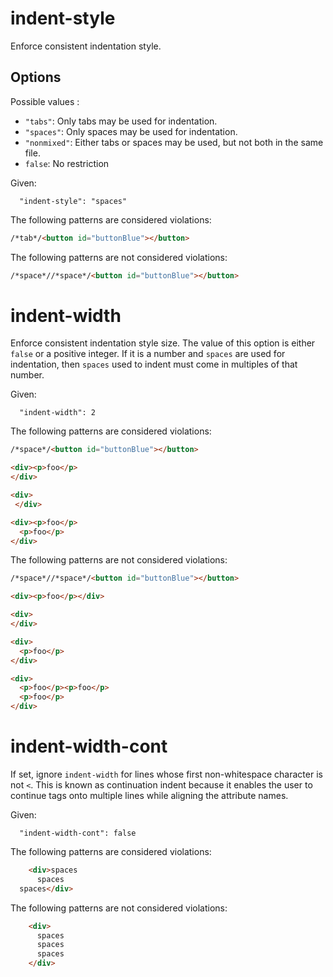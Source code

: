 # indent-style

Enforce consistent indentation style.

## Options

Possible values :

* `"tabs"`: Only tabs may be used for indentation.
* `"spaces"`: Only spaces may be used for indentation.
* `"nonmixed"`: Either tabs or spaces may be used, but not both in the same file.
* `false`: No restriction

Given:

```
  "indent-style": "spaces"
```

The following patterns are considered violations:

```html
/*tab*/<button id="buttonBlue"></button>
```

The following patterns are not considered violations:

```html
/*space*//*space*/<button id="buttonBlue"></button>
```

# indent-width

Enforce consistent indentation style size.
The value of this option is either `false` or a positive integer. If it is a number and `spaces` are used for indentation, then `spaces` used to indent must come in multiples of that number.

Given:

```
  "indent-width": 2
```

The following patterns are considered violations:

```html
/*space*/<button id="buttonBlue"></button>
```

```html
<div><p>foo</p>
</div>
```

```html
<div>
 </div>
```

```html
<div><p>foo</p>
  <p>foo</p>
</div>
```

The following patterns are not considered violations:

```html
/*space*//*space*/<button id="buttonBlue"></button>
```

```html
<div><p>foo</p></div>
```

```html
<div>
</div>
```

```html
<div>
  <p>foo</p>
</div>
```

```html
<div>
  <p>foo</p><p>foo</p>
  <p>foo</p>
</div>
```

# indent-width-cont

If set, ignore `indent-width` for lines whose first non-whitespace character is not `<`. This is known as continuation indent because it enables the user to continue tags onto multiple lines while aligning the attribute names.

Given:

```
  "indent-width-cont": false
```

The following patterns are considered violations:

```html
    <div>spaces
      spaces
  spaces</div>
```

The following patterns are not considered violations:

```html
    <div>
      spaces
      spaces
      spaces
    </div>
```

<!-- # indent-delta

If set, check wether or not two consecutive lines have an indentation delta in the range [-1, 1]. -->
